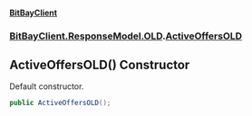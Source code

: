 #### [BitBayClient](./index.md 'index')
### [BitBayClient.ResponseModel.OLD](./BitBayClient-ResponseModel-OLD.md 'BitBayClient.ResponseModel.OLD').[ActiveOffersOLD](./BitBayClient-ResponseModel-OLD-ActiveOffersOLD.md 'BitBayClient.ResponseModel.OLD.ActiveOffersOLD')
## ActiveOffersOLD() Constructor
Default constructor.  
```csharp
public ActiveOffersOLD();
```
